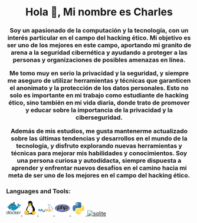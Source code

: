 <h1 align="center">Hola 👋, Mi nombre es Charles</h1>
<h3 align="center">Soy un apasionado de la computación y la tecnología, con un interés particular en el campo del hacking ético. Mi objetivo es ser uno de los mejores en este campo, aportando mi granito de arena a la seguridad cibernética y ayudando a proteger a las personas y organizaciones de posibles amenazas en línea.

Me tomo muy en serio la privacidad y la seguridad, y siempre me aseguro de utilizar herramientas y técnicas que garanticen el anonimato y la protección de los datos personales. Esto no solo es importante en mi trabajo como estudiante de hacking ético, sino también en mi vida diaria, donde trato de promover y educar sobre la importancia de la privacidad y la ciberseguridad.

Además de mis estudios, me gusta mantenerme actualizado sobre las últimas tendencias y desarrollos en el mundo de la tecnología, y disfruto explorando nuevas herramientas y técnicas para mejorar mis habilidades y conocimientos. Soy una persona curiosa y autodidacta, siempre dispuesta a aprender y enfrentar nuevos desafíos en el camino hacia mi meta de ser uno de los mejores en el campo del hacking ético.</h3>

<h3 align="left">Languages and Tools:</h3>
<p align="left"> <a href="https://www.docker.com/" target="_blank" rel="noreferrer"> <img src="https://raw.githubusercontent.com/devicons/devicon/master/icons/docker/docker-original-wordmark.svg" alt="docker" width="40" height="40"/> </a> <a href="https://www.linux.org/" target="_blank" rel="noreferrer"> <img src="https://raw.githubusercontent.com/devicons/devicon/master/icons/linux/linux-original.svg" alt="linux" width="40" height="40"/> </a> <a href="https://www.mysql.com/" target="_blank" rel="noreferrer"> <img src="https://raw.githubusercontent.com/devicons/devicon/master/icons/mysql/mysql-original-wordmark.svg" alt="mysql" width="40" height="40"/> </a> <a href="https://www.php.net" target="_blank" rel="noreferrer"> <img src="https://raw.githubusercontent.com/devicons/devicon/master/icons/php/php-original.svg" alt="php" width="40" height="40"/> </a> <a href="https://www.python.org" target="_blank" rel="noreferrer"> <img src="https://raw.githubusercontent.com/devicons/devicon/master/icons/python/python-original.svg" alt="python" width="40" height="40"/> </a> <a href="https://www.sqlite.org/" target="_blank" rel="noreferrer"> <img src="https://www.vectorlogo.zone/logos/sqlite/sqlite-icon.svg" alt="sqlite" width="40" height="40"/> </a> </p>

